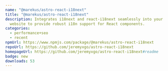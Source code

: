 ```yaml
---
name: "@marekus/astro-react-i18next"
title: "@marekus/astro-react-i18next"
description: Integrates i18next and react-i18next seamlessly into your Astro
  website to provide robust i18n support for React components.
categories:
  - performance+seo
  - recent
npmUrl: https://www.npmjs.com/package/@marekus/astro-react-i18next
repoUrl: https://github.com/jeremyxgo/astro-react-i18next
homepageUrl: https://github.com/jeremyxgo/astro-react-i18next#readme
badge: new
downloads: 53
---
```

